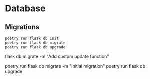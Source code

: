 # Database


## Migrations

```
poetry run flask db init
poetry run flask db migrate
poetry run flask db upgrade
```

flask db migrate -m "Add custom update function"


poetry run flask db migrate -m "Initial migration"
poetry run flask db upgrade
